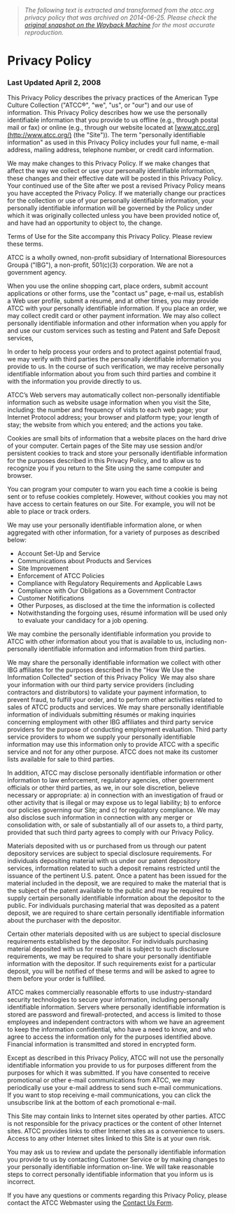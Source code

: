 > *The following text is extracted and transformed from the atcc.org privacy policy that was archived on 2014-06-25. Please check the [original snapshot on the Wayback Machine](https://web.archive.org/web/20140625184611id_/http%3A//www.atcc.org/en/Privacy_Policy.aspx) for the most accurate reproduction.*

# Privacy Policy

### Last Updated April 2, 2008

This Privacy Policy describes the privacy practices of the American Type Culture Collection ("ATCC®", "we", "us", or "our") and our use of information. This Privacy Policy describes how we use the personally identifiable information that you provide to us offline (e.g., through postal mail or fax) or online (e.g., through our website located at [www.atcc.org](http://www.atcc.org/) (the "Site")). The term "personally identifiable information" as used in this Privacy Policy includes your full name, e-mail address, mailing address, telephone number, or credit card information.

We may make changes to this Privacy Policy. If we make changes that affect the way we collect or use your personally identifiable information, these changes and their effective date will be posted in this Privacy Policy. Your continued use of the Site after we post a revised Privacy Policy means you have accepted the Privacy Policy. If we materially change our practices for the collection or use of your personally identifiable information, your personally identifiable information will be governed by the Policy under which it was originally collected unless you have been provided notice of, and have had an opportunity to object to, the change.

Terms of Use for the Site accompany this Privacy Policy. Please review these terms.

ATCC is a wholly owned, non-profit subsidiary of International Bioresources Groupä ("IBG"), a non-profit, 501(c)(3) corporation. We are not a government agency.

When you use the online shopping cart, place orders, submit account applications or other forms, use the "contact us" page, e-mail us, establish a Web user profile, submit a résumé, and at other times, you may provide ATCC with your personally identifiable information. If you place an order, we may collect credit card or other payment information. We may also collect personally identifiable information and other information when you apply for and use our custom services such as testing and Patent and Safe Deposit services, 

In order to help process your orders and to protect against potential fraud, we may verify with third parties the personally identifiable information you provide to us. In the course of such verification, we may receive personally identifiable information about you from such third parties and combine it with the information you provide directly to us.

ATCC’s Web servers may automatically collect non-personally identifiable information such as website usage information when you visit the Site, including: the number and frequency of visits to each web page; your Internet Protocol address; your browser and platform type; your length of stay; the website from which you entered; and the actions you take.

Cookies are small bits of information that a website places on the hard drive of your computer. Certain pages of the Site may use session and/or persistent cookies to track and store your personally identifiable information for the purposes described in this Privacy Policy, and to allow us to recognize you if you return to the Site using the same computer and browser.

You can program your computer to warn you each time a cookie is being sent or to refuse cookies completely. However, without cookies you may not have access to certain features on our Site. For example, you will not be able to place or track orders.

We may use your personally identifiable information alone, or when aggregated with other information, for a variety of purposes as described below:

  


  * Account Set-Up and Service
  * Communications about Products and Services
  * Site Improvement
  * Enforcement of ATCC Policies
  * Compliance with Regulatory Requirements and Applicable Laws
  * Compliance with Our Obligations as a Government Contractor
  * Customer Notifications
  * Other Purposes, as disclosed at the time the information is collected
  * Notwithstanding the forgoing uses, résumé information will be used only to evaluate your candidacy for a job opening.



We may combine the personally identifiable information you provide to ATCC with other information about you that is available to us, including non-personally identifiable information and information from third parties.

We may share the personally identifiable information we collect with other IBG affiliates for the purposes described in the "How We Use the Information Collected" section of this Privacy Policy  We may also share your information with our third party service providers (including contractors and distributors) to validate your payment information, to prevent fraud, to fulfill your order, and to perform other activities related to sales of ATCC products and services. We may share personally identifiable information of individuals submitting résumés or making inquiries concerning employment with other IBG affiliates and third party service providers for the purpose of conducting employment evaluation. Third party service providers to whom we supply your personally identifiable information may use this information only to provide ATCC with a specific service and not for any other purpose. ATCC does not make its customer lists available for sale to third parties.

In addition, ATCC may disclose personally identifiable information or other information to law enforcement, regulatory agencies, other government officials or other third parties, as we, in our sole discretion, believe necessary or appropriate: a) in connection with an investigation of fraud or other activity that is illegal or may expose us to legal liability; b) to enforce our policies governing our Site; and c) for regulatory compliance. We may also disclose such information in connection with any merger or consolidation with, or sale of substantially all of our assets to, a third party, provided that such third party agrees to comply with our Privacy Policy.

Materials deposited with us or purchased from us through our patent depository services are subject to special disclosure requirements. For individuals depositing material with us under our patent depository services, information related to such a deposit remains restricted until the issuance of the pertinent U.S. patent. Once a patent has been issued for the material included in the deposit, we are required to make the material that is the subject of the patent available to the public and may be required to supply certain personally identifiable information about the depositor to the public. For individuals purchasing material that was deposited as a patent deposit, we are required to share certain personally identifiable information about the purchaser with the depositor.

Certain other materials deposited with us are subject to special disclosure requirements established by the depositor. For individuals purchasing material deposited with us for resale that is subject to such disclosure requirements, we may be required to share your personally identifiable information with the depositor. If such requirements exist for a particular deposit, you will be notified of these terms and will be asked to agree to them before your order is fulfilled.

ATCC makes commercially reasonable efforts to use industry-standard security technologies to secure your information, including personally identifiable information. Servers where personally identifiable information is stored are password and firewall-protected, and access is limited to those employees and independent contractors with whom we have an agreement to keep the information confidential, who have a need to know, and who agree to access the information only for the purposes identified above. Financial information is transmitted and stored in encrypted form.

Except as described in this Privacy Policy, ATCC will not use the personally identifiable information you provide to us for purposes different from the purposes for which it was submitted. If you have consented to receive promotional or other e-mail communications from ATCC, we may periodically use your e-mail address to send such e-mail communications. If you want to stop receiving e-mail communications, you can click the unsubscribe link at the bottom of each promotional e-mail.

This Site may contain links to Internet sites operated by other parties. ATCC is not responsible for the privacy practices or the content of other Internet sites. ATCC provides links to other Internet sites as a convenience to users. Access to any other Internet sites linked to this Site is at your own risk.

You may ask us to review and update the personally identifiable information you provide to us by contacting Customer Service or by making changes to your personally identifiable information on-line. We will take reasonable steps to correct personally identifiable information that you inform us is incorrect.

If you have any questions or comments regarding this Privacy Policy, please contact the ATCC Webmaster using the [Contact Us Form](https://web.archive.org/Support/Contact_Us/Contact_Us_Form.aspx).
